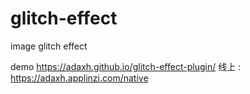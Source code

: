 # glitch-effect
image glitch effect

demo https://adaxh.github.io/glitch-effect-plugin/
线上 : https://adaxh.applinzi.com/native
